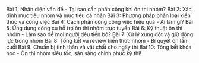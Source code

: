 Bài 1: Nhận diện vấn đề - Tại sao cần phân công khi ôn thi nhóm?
Bài 2: Xác định mục tiêu nhóm và mục tiêu cá nhân
Bài 3: Phương pháp phân loại kiến thức và công việc
Bài 4: Cách phân công công việc hiệu quả - Ai làm gì?
Bài 5: Ứng dụng công cụ hỗ trợ ôn thi nhóm trực tuyến
Bài 6: Kỹ thuật ôn thi nhóm - Làm sao để mọi người đều tiến bộ?
Bài 7: Xử lý xung đột và giữ động lực trong nhóm
Bài 8: Tổng kết và review kiến thức nhóm - Bí quyết ôn lần cuối
Bài 9: Chuẩn bị tinh thần và vật chất cho ngày thi
Bài 10: Tổng kết khóa học - Ôn thi nhóm siêu tốc, sẵn sàng chinh phục kỳ thi!